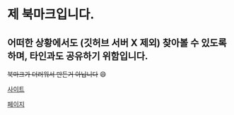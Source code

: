 # 제 북마크입니다.
## 어떠한 상황에서도 (깃허브 서버 X 제외) 찾아볼 수 있도록 하며, 타인과도 공유하기 위함입니다.
~~북마크가 더러워서 만든거 아닙니다~~ :smile:



<a href="https://github.com/hbsowo58/bookmark/blob/master/site/site.md"> 사이트 <br>
  
<a href="https://github.com/hbsowo58/bookmark/blob/master/page/page.md"> 페이지 <br>





